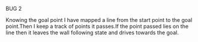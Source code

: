 BUG 2

Knowing the goal point I have mapped a line from the start point to the goal point.Then I keep a track of points it passes.If the point passed lies on the line then it leaves the wall following state and drives towards the goal.

